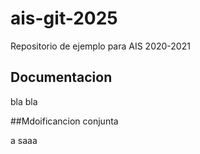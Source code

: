 # ais-git-2025
Repositorio de ejemplo para AIS 2020-2021

## Documentacion 
 bla bla

##Mdoificancion conjunta

a
saaa